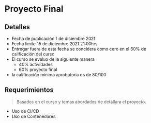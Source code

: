 # Proyecto Final

## Detalles

* Fecha de publicación 1 de diciembre 2021
* Fecha limite 15 de diciembre 2021 21:00hrs
* Entregar fuera de esta fecha se concidera como cero en el 60% de calificación del curso
* El curso se evaluo de la siguiente manera
    * 40% actividades
    * 60% proyecto final
* la calificación minima aprobatoria es de 80/100

## Requerimientos
> Basados en el curso y temas abordados de detallara el proyecto.

* Uso de CI/CD
* Uso de Contenedores